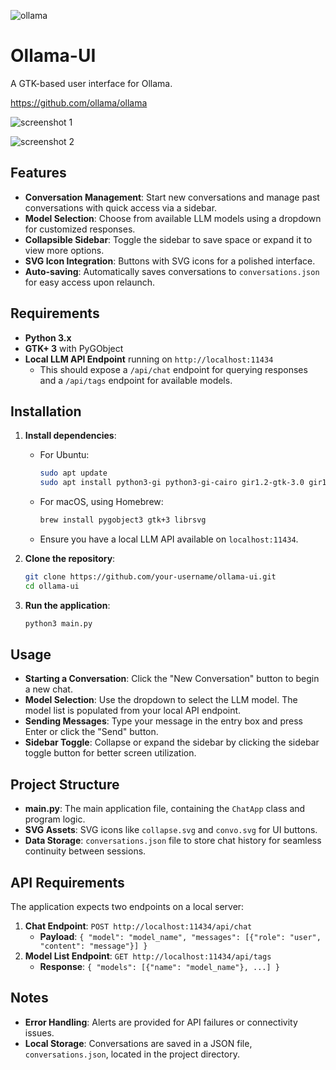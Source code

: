 ![ollama](https://github.com/user-attachments/assets/1157ac74-e63b-4403-b476-512ed86401ef)

# Ollama-UI

A GTK-based user interface for Ollama.

https://github.com/ollama/ollama

![screenshot 1](https://github.com/user-attachments/assets/8e92db81-ade5-4fd6-95ba-d0077ffc094f)

![screenshot 2](https://github.com/user-attachments/assets/57df28a6-9900-486b-b643-6f7b78e72ae1)

## Features

- **Conversation Management**: Start new conversations and manage past conversations with quick access via a sidebar.
- **Model Selection**: Choose from available LLM models using a dropdown for customized responses.
- **Collapsible Sidebar**: Toggle the sidebar to save space or expand it to view more options.
- **SVG Icon Integration**: Buttons with SVG icons for a polished interface.
- **Auto-saving**: Automatically saves conversations to `conversations.json` for easy access upon relaunch.

## Requirements

- **Python 3.x**
- **GTK+ 3** with PyGObject
- **Local LLM API Endpoint** running on `http://localhost:11434`
  - This should expose a `/api/chat` endpoint for querying responses and a `/api/tags` endpoint for available models.

## Installation

1. **Install dependencies**:
   - For Ubuntu:
     ```bash
     sudo apt update
     sudo apt install python3-gi python3-gi-cairo gir1.2-gtk-3.0 gir1.2-rsvg-2.0
     ```
   - For macOS, using Homebrew:
     ```bash
     brew install pygobject3 gtk+3 librsvg
     ```
   - Ensure you have a local LLM API available on `localhost:11434`.

2. **Clone the repository**:
   ```bash
   git clone https://github.com/your-username/ollama-ui.git
   cd ollama-ui
   ```

3. **Run the application**:
   ```bash
   python3 main.py
   ```

## Usage

- **Starting a Conversation**: Click the "New Conversation" button to begin a new chat. 
- **Model Selection**: Use the dropdown to select the LLM model. The model list is populated from your local API endpoint.
- **Sending Messages**: Type your message in the entry box and press Enter or click the "Send" button.
- **Sidebar Toggle**: Collapse or expand the sidebar by clicking the sidebar toggle button for better screen utilization.

## Project Structure

- **main.py**: The main application file, containing the `ChatApp` class and program logic.
- **SVG Assets**: SVG icons like `collapse.svg` and `convo.svg` for UI buttons.
- **Data Storage**: `conversations.json` file to store chat history for seamless continuity between sessions.

## API Requirements

The application expects two endpoints on a local server:

1. **Chat Endpoint**: `POST http://localhost:11434/api/chat`
   - **Payload**: `{ "model": "model_name", "messages": [{"role": "user", "content": "message"}] }`
2. **Model List Endpoint**: `GET http://localhost:11434/api/tags`
   - **Response**: `{ "models": [{"name": "model_name"}, ...] }`

## Notes

- **Error Handling**: Alerts are provided for API failures or connectivity issues.
- **Local Storage**: Conversations are saved in a JSON file, `conversations.json`, located in the project directory.

